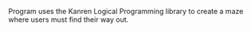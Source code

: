Program uses the Kanren Logical Programming library to create a maze where users must find their way out.